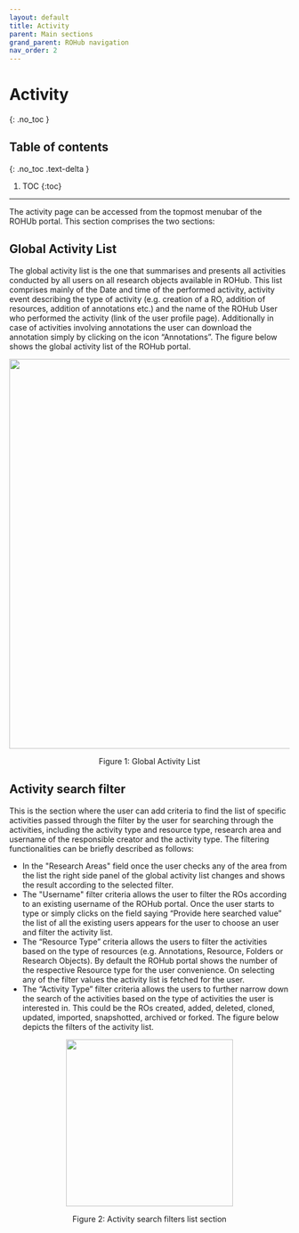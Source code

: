 ```yaml
---
layout: default
title: Activity
parent: Main sections
grand_parent: ROHub navigation
nav_order: 2
---
```

# Activity
{: .no_toc }
## Table of contents
{: .no_toc .text-delta }

1. TOC
{:toc}

---

The activity page  can be accessed from the topmost menubar of the ROHUb portal. This section comprises the two sections:
## Global Activity List
The global activity list is the one that summarises and presents all activities conducted by all users on all research objects available in ROHub. This list comprises mainly of the Date and time of the performed activity, activity event describing the type of activity (e.g. creation of a RO, addition of resources, addition of annotations etc.) and the name of the ROHub User who performed the activity (link of the user profile page). Additionally in case of activities involving annotations the user can download the annotation simply by clicking on the icon “Annotations”. The figure below shows the global activity list of the ROHub portal.

<p align="center"> <img src="https://box.psnc.pl/f/1c8128077b/?raw=1" width="700"> </p>
<div align="center"> Figure 1: Global Activity List </div>

## Activity search filter
This is the section where the user can add criteria to find the list of specific activities passed through the filter by the user for searching through the activities, including the activity type and resource type, research area and username of the responsible creator and the activity type. The filtering functionalities can be briefly described as follows:
* In the "Research Areas" field once the user checks any of the area from the list the right side panel of the global activity list changes and shows the result according to the selected filter.
* The "Username" filter criteria allows the user to filter the ROs according to an existing username of the ROHub portal. Once the user starts to type or simply clicks on the field saying “Provide here searched value” the list of all the existing users appears for the user to choose an user and filter the activity list.
* The “Resource Type” criteria allows the users to filter the activities based on the type of resources (e.g. Annotations, Resource, Folders or Research Objects). By default the ROHub portal shows the number of the respective Resource type for the user convenience. On selecting any of the filter values the activity list is fetched for the user.
* The “Activity Type” filter criteria allows the users to further narrow down the search of the activities based on the type of activities the user is interested in. This could be the ROs created, added, deleted, cloned, updated, imported, snapshotted, archived or forked.
The figure below depicts the filters of the activity list.

<p align="center"> <img src="https://box.psnc.pl/f/2dd230576a/?raw=1" width="300"> </p>
<div align="center"> Figure 2: Activity search filters list section </div>
